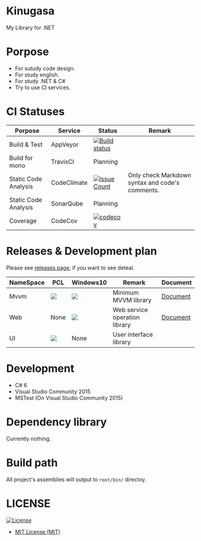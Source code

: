 # Kinugasa 

My Library for .NET

# Porpose
* For sutudy code design.
* For study english.
* For study .NET & C#
* Try to use CI services.

# CI Statuses

|Porpose|Service|Status|Remark|
|---|---|---|---|
|Build & Test|AppVeyor|[![Build status](https://ci.appveyor.com/api/projects/status/mk3thjjapkd1u444/branch/master?svg=true)](https://ci.appveyor.com/project/YoshinoriN/kinugasa)||
|Build for mono|TravisCI|Planning||
|Static Code Analysis|CodeClimate|[![Issue Count](https://codeclimate.com/github/YoshinoriN/Kinugasa/badges/issue_count.svg)](https://codeclimate.com/github/YoshinoriN/Kinugasa)|Only check Markdown syntax and code's comments.|
|Static Code Analysis|SonarQube|Planning||
|Coverage|CodeCov|[![codecov](https://codecov.io/gh/YoshinoriN/Kinugasa/branch/master/graph/badge.svg)](https://codecov.io/gh/YoshinoriN/Kinugasa)||

# Releases & Development plan 

Please see [releases page](https://github.com/YoshinoriN/Kinugasa/releases), if you want to see deteal.

|NameSpace|PCL|Windows10|Remark|Document|
|---|---|---|---|---|
|Mvvm|[![](https://img.shields.io/badge/release-v1.1.0-blue.svg)](https://github.com/YoshinoriN/Kinugasa/releases/tag/Kinugasa.Mvvm.v1.1.0)|[![](https://img.shields.io/badge/release-v1.1.0-blue.svg)](https://github.com/YoshinoriN/Kinugasa/releases/tag/Kinugasa.Mvvm.v1.1.0)|Minimum MVVM library|[Document](/Document/Mvvm.md)|
|Web|None|[![](https://img.shields.io/badge/release-v1.0.0-blue.svg)](https://github.com/YoshinoriN/Kinugasa/releases/tag/Kinugasa.Uwp.Web.v1.0.0)|Web service operation library|[Document](/Document/Web.md)|
|UI|![](https://img.shields.io/badge/Canditate-v1.0.0-yellow.svg)|None|User interface library||

# Development
* C# 6
* Visual Studio Community 2015
* MSTest (On Visual Studio Community 2015)

# Dependency library
Currently nothing.

# Build path
All project's assemblies will output to `root/bin/` directoy.

# LICENSE

[![License](https://img.shields.io/github/license/YoshinoriN/kinugasa.svg?style=flat-square)](https://github.com/YoshinoriN/kinugasa/blob/master/LICENSE)

* [MIT License (MIT)](LICENSE)
